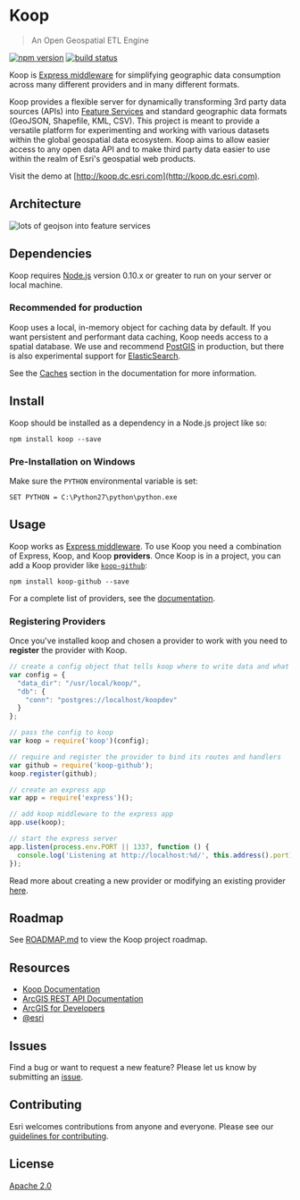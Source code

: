 # Koop

> An Open Geospatial ETL Engine

[![npm version][npm-img]][npm-url]
[![build status][travis-img]][travis-url]

[npm-img]: https://img.shields.io/npm/v/koop.svg?style=flat-square
[npm-url]: https://www.npmjs.com/package/koop
[travis-img]: https://img.shields.io/travis/koopjs/koop.svg?style=flat-square
[travis-url]: https://travis-ci.org/koopjs/koop

Koop is [Express middleware](http://expressjs.com/guide/using-middleware.html) for simplifying geographic data consumption across many different providers and in many different formats.

Koop provides a flexible server for dynamically transforming 3rd party data sources (APIs) into [Feature Services](http://resources.arcgis.com/en/help/arcgis-rest-api/#/Query_Feature_Service_Layer/02r3000000r1000000/) and standard geographic data formats (GeoJSON, Shapefile, KML, CSV). This project is meant to provide a versatile platform for experimenting and working with various datasets within the global geospatial data ecosystem. Koop aims to allow easier access to any open data API and to make third party data easier to use within the realm of Esri's geospatial web products.

Visit the demo at [http://koop.dc.esri.com](http://koop.dc.esri.com).

## Architecture

![lots of geojson into feature services](https://cloud.githubusercontent.com/assets/351164/2530456/333495b0-b526-11e3-8f9b-c1ebeb75b044.png)

## Dependencies

Koop requires [Node.js](http://nodejs.org/) version 0.10.x or greater to run on your server or local machine.

### Recommended for production

Koop uses a local, in-memory object for caching data by default. If you want persistent and performant data caching, Koop needs access to a spatial database. We use and recommend [PostGIS](http://postgis.net) in production, but there is also experimental support for [ElasticSearch](https://www.elastic.co/products/elasticsearch).

See the [Caches](https://github.com/koopjs/koopjs.github.io/blob/master/docs/caches.md) section in the documentation for more information.

## Install

Koop should be installed as a dependency in a Node.js project like so:

```
npm install koop --save
```

### Pre-Installation on Windows

Make sure the `PYTHON` environmental variable is set:

```
SET PYTHON = C:\Python27\python\python.exe
```

## Usage

Koop works as [Express middleware](http://expressjs.com/guide/using-middleware.html). To use Koop you need a combination of Express, Koop, and Koop **providers**. Once Koop is in a project, you can add a Koop provider like [`koop-github`](https://github.com/koopjs/koop-github):

```
npm install koop-github --save
```

For a complete list of providers, see the [documentation](https://github.com/koopjs/koopjs.github.io/blob/master/docs/providers.md).

### Registering Providers

Once you've installed koop and chosen a provider to work with you need to **register** the provider with Koop.

```javascript
// create a config object that tells koop where to write data and what db to use
var config = {
  "data_dir": "/usr/local/koop/",
  "db": {
    "conn": "postgres://localhost/koopdev"
  }
};

// pass the config to koop
var koop = require('koop')(config);

// require and register the provider to bind its routes and handlers
var github = require('koop-github');
koop.register(github);

// create an express app
var app = require('express')();

// add koop middleware to the express app
app.use(koop);

// start the express server
app.listen(process.env.PORT || 1337, function () {
  console.log('Listening at http://localhost:%d/', this.address().port);
});
```

Read more about creating a new provider or modifying an existing provider [here](https://github.com/koopjs/koopjs.github.io/blob/master/docs/specs/provider.md).

## Roadmap

See [ROADMAP.md](ROADMAP.md) to view the Koop project roadmap.

## Resources

* [Koop Documentation](https://koopjs.github.io/docs)
* [ArcGIS REST API Documentation](http://resources.arcgis.com/en/help/arcgis-rest-api/)
* [ArcGIS for Developers](http://developers.arcgis.com)
* [@esri](http://twitter.com/esri)

## Issues

Find a bug or want to request a new feature? Please let us know by submitting an [issue](https://github.com/koopjs/koop/issues).

## Contributing

Esri welcomes contributions from anyone and everyone. Please see our [guidelines for contributing](https://github.com/Esri/contributing).

## License

[Apache 2.0](LICENSE)

<!-- [](Esri Tags: ArcGIS Web Mapping GeoJson FeatureServices) -->
<!-- [](Esri Language: JavaScript) -->
